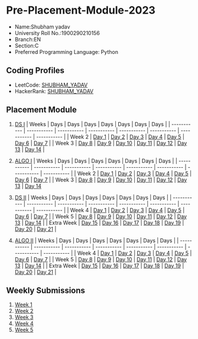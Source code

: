 # Pre-Placement-Module-2023

- Name:Shubham yadav
- University Roll No.:1900290210156
- Branch:EN
- Section:C
- Preferred Programming Language: Python

## Coding Profiles
- LeetCode: [SHUBHAM_YADAV](https://leetcode.com/Shubham_123466)
- HackerRank: [SHUBHAM_YADAV](https://www.hackerrank.com/shubham_1923en12)

## Placement Module
1. [DS I](https://github.com/Shubh75056/Pre-Placement-Module-2023/tree/main/DS%20I)
    | Weeks | Days | Days | Days | Days | Days | Days | Days |
    | ----------- | ----------- | ----------- | ----------- | ----------- | ----------- | ----------- | ----------- | 
    | Week 2 | [Day 1](https://github.com/Shubh75056/Pre-Placement-Module-2023/tree/main/DS%20I/Day%201) | [Day 2](https://github.com/Shubh75056/Pre-Placement-Module-2023/tree/main/DS%20I/Day%202) | [Day 3](https://github.com/Shubh75056/Pre-Placement-Module-2023/tree/main/DS%20I/Day%203) | [Day 4](https://github.com/Shubh75056/Pre-Placement-Module-2023/tree/main/DS%20I/Day%204) | [Day 5](https://github.com/Shubh75056/Pre-Placement-Module-2023/tree/main/DS%20I/Day%205) | [Day 6](https://github.com/Shubh75056/Pre-Placement-Module-2023/tree/main/DS%20I/Day%206) | [Day 7](https://github.com/Shubh75056/Pre-Placement-Module-2023/tree/main/DS%20I/Day%207) |
    | Week 3 | [Day 8](https://github.com/Shubh75056/Pre-Placement-Module-2023/tree/main/DS%20I/Day%208) | [Day 9](https://github.com/Shubh75056/Pre-Placement-Module-2023/tree/main/DS%20I/Day%209) | [Day 10](https://github.com/Shubh75056/Pre-Placement-Module-2023/tree/main/DS%20I/Day%2010) | [Day 11](https://github.com/Shubh75056/Pre-Placement-Module-2023/tree/main/DS%20I/Day%2011) | [Day 12](https://github.com/Shubh75056/Pre-Placement-Module-2023/tree/main/DS%20I/Day%2012) | [Day 13](https://github.com/Shubh75056/Pre-Placement-Module-2023/tree/main/DS%20I/Day%2013) | [Day 14](https://github.com/Shubh75056/Pre-Placement-Module-2023/tree/main/DS%20I/Day%2014) |
    
2. [ALGO I](https://github.com/Shubh75056/Pre-Placement-Module-2023/tree/main/ALGO%20I)
    | Weeks | Days | Days | Days | Days | Days | Days | Days |
    | ----------- | ----------- | ----------- | ----------- | ----------- | ----------- | ----------- | ----------- |
    | Week 2 | [Day 1](https://github.com/Shubh75056/Pre-Placement-Module-2023/tree/main/ALGO%20I/Day%201) | [Day 2](https://github.com/Shubh75056/Pre-Placement-Module-2023/tree/main/ALGO%20I/Day%202) | [Day 3](https://github.com/Shubh75056/Pre-Placement-Module-2023/tree/main/ALGO%20I/Day%203) | [Day 4](https://github.com/Shubh75056/Pre-Placement-Module-2023/tree/main/ALGO%20I/Day%204) | [Day 5](https://github.com/Shubh75056/Pre-Placement-Module-2023/tree/main/ALGO%20I/Day%205) | [Day 6](https://github.com/Shubh75056/Pre-Placement-Module-2023/tree/main/ALGO%20I/Day%206) | [Day 7](https://github.com/Shubh75056/Pre-Placement-Module-2023/tree/main/ALGO%20I/Day%207) |
    | Week 3 | [Day 8](https://github.com/Shubh75056/Pre-Placement-Module-2023/tree/main/ALGO%20I/Day%208) | [Day 9](https://github.com/Shubh75056/Pre-Placement-Module-2023/tree/main/ALGO%20I/Day%209) | [Day 10](https://github.com/Shubh75056/Pre-Placement-Module-2023/tree/main/ALGO%20I/Day%2010) | [Day 11](https://github.com/Shubh75056/Pre-Placement-Module-2023/tree/main/ALGO%20I/Day%2011) | [Day 12](https://github.com/Shubh75056/Pre-Placement-Module-2023/tree/main/ALGO%20I/Day%2012) | [Day 13](https://github.com/Shubh75056/Pre-Placement-Module-2023/tree/main/ALGO%20I/Day%2013) | [Day 14](https://github.com/Shubh75056/Pre-Placement-Module-2023/tree/main/ALGO%20I/Day%2014)  
    
3. [DS II](https://github.com/Shubh75056/Pre-Placement-Module-2023/tree/main/DS%20II)
    | Weeks | Days | Days | Days | Days | Days | Days | Days |
    | ----------- | ----------- | ----------- | ----------- | ----------- | ----------- | ----------- | ----------- |
    | Week 4 | [Day 1](https://github.com/Shubh75056/Pre-Placement-Module-2023/tree/main/DS%20II/Day%201) | [Day 2](https://github.com/Shubh75056/Pre-Placement-Module-2023/tree/main/DS%20II/Day%202) | [Day 3](https://github.com/Shubh75056/Pre-Placement-Module-2023/tree/main/DS%20II/Day%203) | [Day 4](https://github.com/Shubh75056/Pre-Placement-Module-2023/tree/main/DS%20II/Day%204) | [Day 5](https://github.com/Shubh75056/Pre-Placement-Module-2023/tree/main/DS%20II/Day%205) | [Day 6](https://github.com/Shubh75056/Pre-Placement-Module-2023/tree/main/DS%20II/Day%206) | [Day 7](https://github.com/Shubh75056/Pre-Placement-Module-2023/tree/main/DS%20II/Day%207) | 
    | Week 5 | [Day 8](https://github.com/Shubh75056/Pre-Placement-Module-2023/tree/main/DS%20II/Day%208) | [Day 9](https://github.com/Shubh75056/Pre-Placement-Module-2023/tree/main/DS%20II/Day%209) | [Day 10](https://github.com/Shubh75056/Pre-Placement-Module-2023/tree/main/DS%20II/Day%2010) | [Day 11](https://github.com/Shubh75056/Pre-Placement-Module-2023/tree/main/DS%20II/Day%2011) | [Day 12](https://github.com/Shubh75056/Pre-Placement-Module-2023/tree/main/DS%20II/Day%2012) | [Day 13](https://github.com/Shubh75056/Pre-Placement-Module-2023/tree/main/DS%20II/Day%2013) | [Day 14](https://github.com/Shubh75056/Pre-Placement-Module-2023/tree/main/DS%20II/Day%2014) |
    | Extra Week | [Day 15](https://github.com/Shubh75056/Pre-Placement-Module-2023/tree/main/DS%20II/Day%2015) | [Day 16](https://github.com/Shubh75056/Pre-Placement-Module-2023/tree/main/DS%20II/Day%2016) | [Day 17](https://github.com/Shubh75056/Pre-Placement-Module-2023/tree/main/DS%20II/Day%2017) | [Day 18](https://github.com/Shubh75056/Pre-Placement-Module-2023/tree/main/DS%20II/Day%2018) | [Day 19](https://github.com/Shubh75056/Pre-Placement-Module-2023/tree/main/DS%20II/Day%2019) | [Day 20](https://github.com/Shubh75056/Pre-Placement-Module-2023/tree/main/DS%20II/Day%2020) | [Day 21](https://github.com/Shubh75056/Pre-Placement-Module-2023/tree/main/DS%20II/Day%2021) |
    
4. [ALGO II](https://github.com/Shubh75056/Pre-Placement-Module-2023/tree/main/ALGO%20II)
    | Weeks | Days | Days | Days | Days | Days | Days | Days |
    | ----------- | ----------- | ----------- | ----------- | ----------- | ----------- | ----------- | ----------- |
    | Week 4 | [Day 1](https://github.com/Shubh75056/Pre-Placement-Module-2023/tree/main/ALGO%20II/Day%201) | [Day 2](https://github.com/Shubh75056/Pre-Placement-Module-2023/tree/main/ALGO%20II/Day%202) | [Day 3](https://github.com/Shubh75056/Pre-Placement-Module-2023/tree/main/ALGO%20II/Day%203) | [Day 4](https://github.com/Shubh75056/Pre-Placement-Module-2023/tree/main/ALGO%20II/Day%204) | [Day 5](https://github.com/Shubh75056/Pre-Placement-Module-2023/tree/main/ALGO%20II/Day%205) | [Day 6](https://github.com/Shubh75056/Pre-Placement-Module-2023/tree/main/ALGO%20II/Day%206) | [Day 7](https://github.com/Shubh75056/Pre-Placement-Module-2023/tree/main/ALGO%20II/Day%207) |
    | Week 5 | [Day 8](https://github.com/Shubh75056/Pre-Placement-Module-2023/tree/main/ALGO%20II/Day%208) | [Day 9](https://github.com/Shubh75056/Pre-Placement-Module-2023/tree/main/ALGO%20II/Day%209) | [Day 10](https://github.com/Shubh75056/Pre-Placement-Module-2023/tree/main/ALGO%20II/Day%2010) | [Day 11](https://github.com/Shubh75056/Pre-Placement-Module-2023/tree/main/ALGO%20II/Day%2011) | [Day 12](https://github.com/Shubh75056/Pre-Placement-Module-2023/tree/main/ALGO%20II/Day%2012) | [Day 13](https://github.com/Shubh75056/Pre-Placement-Module-2023/tree/main/ALGO%20II/Day%2013) | [Day 14](https://github.com/Shubh75056/Pre-Placement-Module-2023/tree/main/ALGO%20II/Day%2014) |
    | Extra Week | [Day 15](https://github.com/Shubh75056/Pre-Placement-Module-2023/tree/main/ALGO%20II/Day%2015) | [Day 16](https://github.com/Shubh75056/Pre-Placement-Module-2023/tree/main/ALGO%20II/Day%2016) | [Day 17](https://github.com/Shubh75056/Pre-Placement-Module-2023/tree/main/ALGO%20II/Day%2017) | [Day 18](https://github.com/Shubh75056/Pre-Placement-Module-2023/tree/main/ALGO%20II/Day%2018) | [Day 19](https://github.com/Shubh75056/Pre-Placement-Module-2023/tree/main/ALGO%20II/Day%2019) | [Day 20](https://github.com/Shubh75056/Pre-Placement-Module-2023/tree/main/ALGO%20II/Day%2020) | [Day 21](https://github.com/Shubh75056/Pre-Placement-Module-2023/tree/main/ALGO%20II/Day%2021) |

## Weekly Submissions
1. [Week 1](https://github.com/Shubh75056/Pre-Placement-Module-2023/tree/main/Weekly%20Submissions/Week%201)
2. [Week 2](https://github.com/Shubh75056/Pre-Placement-Module-2023/tree/main/Weekly%20Submissions/Week%202)
3. [Week 3](https://github.com/Shubh75056/Pre-Placement-Module-2023/tree/main/Weekly%20Submissions/Week%203)
4. [Week 4](https://github.com/Shubh75056/Pre-Placement-Module-2023/tree/main/Weekly%20Submissions/Week%204)
5. [Week 5](https://github.com/Shubh75056/Pre-Placement-Module-2023/tree/main/Weekly%20Submissions/Week%205)
